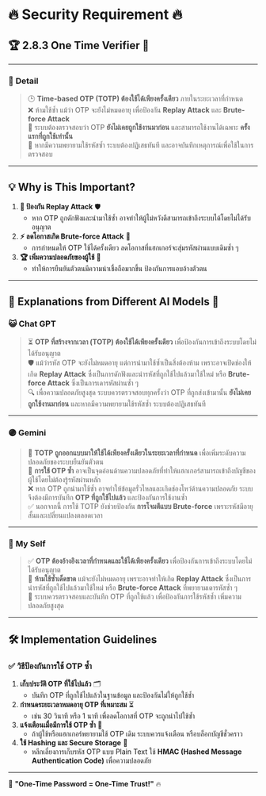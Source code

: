 # 🔥 **Security Requirement** 🔥  

## 🏆 2.8.3 One Time Verifier 🎯  

---

### 🎇 **Detail**  
> 🕒 **Time-based OTP (TOTP) ต้องใช้ได้เพียงครั้งเดียว** ภายในระยะเวลาที่กำหนด  
> ❌ ห้ามใช้ซ้ำ แม้ว่า OTP จะยังไม่หมดอายุ เพื่อป้องกัน **Replay Attack** และ **Brute-force Attack**  
> 🔐 ระบบต้องตรวจสอบว่า OTP **ยังไม่เคยถูกใช้งานมาก่อน** และสามารถใช้งานได้เฉพาะ **ครั้งแรกที่ถูกใช้เท่านั้น**  
> 🚨 หากมีความพยายามใช้รหัสซ้ำ ระบบต้องปฏิเสธทันที และอาจบันทึกเหตุการณ์เพื่อใช้ในการตรวจสอบ  

---

## 💡 **Why is This Important?**  
1. **🔄 ป้องกัน Replay Attack** 🛡️  
   - หาก OTP ถูกดักฟังและนำมาใช้ซ้ำ อาจทำให้ผู้ไม่หวังดีสามารถเข้าถึงระบบได้โดยไม่ได้รับอนุญาต  
2. **⚡ ลดโอกาสเกิด Brute-force Attack** 🔢  
   - การกำหนดให้ OTP ใช้ได้ครั้งเดียว ลดโอกาสที่แฮกเกอร์จะสุ่มรหัสผ่านแบบเดิมซ้ำ ๆ  
3. **🏆 เพิ่มความปลอดภัยของผู้ใช้** 🔐  
   - ทำให้การยืนยันตัวตนมีความน่าเชื่อถือมากขึ้น ป้องกันการแอบอ้างตัวตน  

---

## 🧠 **Explanations from Different AI Models** 🤖  

### 😺 **Chat GPT**  
> ⏳ **OTP ที่สร้างจากเวลา (TOTP) ต้องใช้ได้เพียงครั้งเดียว** เพื่อป้องกันการเข้าถึงระบบโดยไม่ได้รับอนุญาต  
> 🛡️ แม้ว่ารหัส OTP จะยังไม่หมดอายุ แต่การนำมาใช้ซ้ำเป็นสิ่งต้องห้าม เพราะอาจเปิดช่องให้เกิด **Replay Attack** ซึ่งเป็นการดักฟังและนำรหัสที่ถูกใช้ไปแล้วมาใช้ใหม่ หรือ **Brute-force Attack** ซึ่งเป็นการเดารหัสผ่านซ้ำ ๆ  
> 🔍 เพื่อความปลอดภัยสูงสุด ระบบควรตรวจสอบทุกครั้งว่า OTP ที่ถูกส่งเข้ามานั้น **ยังไม่เคยถูกใช้งานมาก่อน** และหากมีความพยายามใช้รหัสซ้ำ ระบบต้องปฏิเสธทันที  

---

### 🟣 **Gemini**  
> 🔐 **TOTP ถูกออกแบบมาให้ใช้ได้เพียงครั้งเดียวในระยะเวลาที่กำหนด** เพื่อเพิ่มระดับความปลอดภัยของระบบยืนยันตัวตน  
> 🏰 **การใช้ OTP ซ้ำ** อาจเป็นจุดอ่อนด้านความปลอดภัยที่ทำให้แฮกเกอร์สามารถเข้าถึงบัญชีของผู้ใช้โดยไม่ต้องรู้รหัสผ่านหลัก  
> ❌ หาก OTP ถูกนำมาใช้ซ้ำ อาจทำให้ข้อมูลรั่วไหลและเกิดช่องโหว่ด้านความปลอดภัย ระบบจึงต้องมีการบันทึก **OTP ที่ถูกใช้ไปแล้ว** และป้องกันการใช้งานซ้ำ  
> ✅ นอกจากนี้ การใช้ TOTP ยังช่วยป้องกัน **การโจมตีแบบ Brute-force** เพราะรหัสมีอายุสั้นและเปลี่ยนแปลงตลอดเวลา  

---

### 🌟 **My Self**  
> ✅ **OTP ต้องอ้างอิงเวลาที่กำหนดและใช้ได้เพียงครั้งเดียว** เพื่อป้องกันการเข้าถึงระบบโดยไม่ได้รับอนุญาต  
> 🔄 **ห้ามใช้ซ้ำเด็ดขาด** แม้จะยังไม่หมดอายุ เพราะอาจทำให้เกิด **Replay Attack** ซึ่งเป็นการนำรหัสที่ถูกใช้ไปแล้วมาใช้ใหม่ หรือ **Brute-force Attack** ที่พยายามเดารหัสซ้ำ ๆ  
> 🔐 ระบบควรตรวจสอบและบันทึก OTP ที่ถูกใช้แล้ว เพื่อป้องกันการใช้รหัสซ้ำ เพิ่มความปลอดภัยสูงสุด  

---

## 🛠️ **Implementation Guidelines**  
### ✅ **วิธีป้องกันการใช้ OTP ซ้ำ**  
1. **เก็บประวัติ OTP ที่ใช้ไปแล้ว** 🗂️  
   - บันทึก OTP ที่ถูกใช้ไปแล้วในฐานข้อมูล และป้องกันไม่ให้ถูกใช้ซ้ำ  
2. **กำหนดระยะเวลาหมดอายุ OTP ที่เหมาะสม** ⏳  
   - เช่น 30 วินาที หรือ 1 นาที เพื่อลดโอกาสที่ OTP จะถูกนำไปใช้ซ้ำ  
3. **แจ้งเตือนเมื่อมีการใช้ OTP ซ้ำ** 🚨  
   - ถ้าผู้ใช้หรือแฮกเกอร์พยายามใช้ OTP เดิม ระบบควรแจ้งเตือน หรือบล็อกบัญชีชั่วคราว  
4. **ใช้ Hashing และ Secure Storage** 🔐  
   - หลีกเลี่ยงการเก็บรหัส OTP แบบ Plain Text ใช้ **HMAC (Hashed Message Authentication Code)** เพื่อความปลอดภัย  

---

🚀 **"One-Time Password = One-Time Trust!"** 🔥
